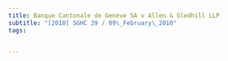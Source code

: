 ```yaml
---
title: Banque Cantonale de Geneve SA v Allen & Gledhill LLP 
subtitle: "[2010] SGHC 39 / 09\_February\_2010"
tags:


---
```


